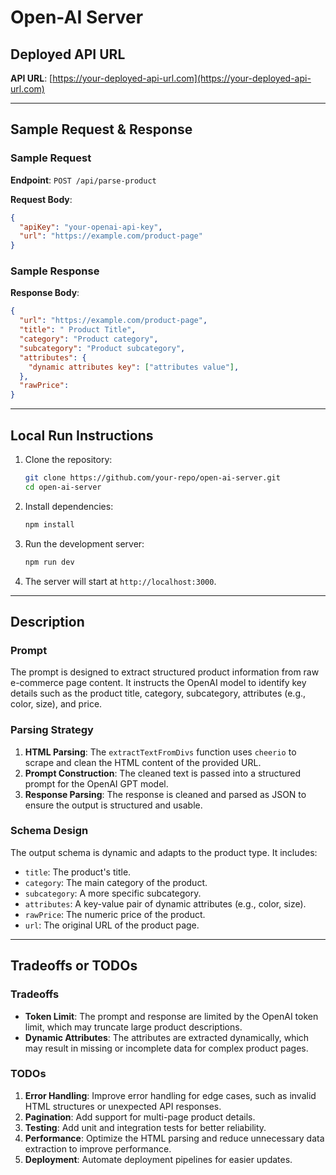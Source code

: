 # Open-AI Server

## Deployed API URL

**API URL**: [https://your-deployed-api-url.com](https://your-deployed-api-url.com)

---

## Sample Request & Response

### Sample Request

**Endpoint**: `POST /api/parse-product`

**Request Body**:

```json
{
  "apiKey": "your-openai-api-key",
  "url": "https://example.com/product-page"
}
```

### Sample Response

**Response Body**:

```json
{
  "url": "https://example.com/product-page",
  "title": " Product Title",
  "category": "Product category",
  "subcategory": "Product subcategory",
  "attributes": {
    "dynamic attributes key": ["attributes value"],
  },
  "rawPrice":
}
```

---

## Local Run Instructions

1. Clone the repository:

   ```bash
   git clone https://github.com/your-repo/open-ai-server.git
   cd open-ai-server
   ```

2. Install dependencies:

   ```bash
   npm install
   ```

3. Run the development server:

   ```bash
   npm run dev
   ```

4. The server will start at `http://localhost:3000`.

---

## Description

### Prompt

The prompt is designed to extract structured product information from raw e-commerce page content. It instructs the OpenAI model to identify key details such as the product title, category, subcategory, attributes (e.g., color, size), and price.

### Parsing Strategy

1. **HTML Parsing**: The `extractTextFromDivs` function uses `cheerio` to scrape and clean the HTML content of the provided URL.
2. **Prompt Construction**: The cleaned text is passed into a structured prompt for the OpenAI GPT model.
3. **Response Parsing**: The response is cleaned and parsed as JSON to ensure the output is structured and usable.

### Schema Design

The output schema is dynamic and adapts to the product type. It includes:

- `title`: The product's title.
- `category`: The main category of the product.
- `subcategory`: A more specific subcategory.
- `attributes`: A key-value pair of dynamic attributes (e.g., color, size).
- `rawPrice`: The numeric price of the product.
- `url`: The original URL of the product page.

---

## Tradeoffs or TODOs

### Tradeoffs

- **Token Limit**: The prompt and response are limited by the OpenAI token limit, which may truncate large product descriptions.
- **Dynamic Attributes**: The attributes are extracted dynamically, which may result in missing or incomplete data for complex product pages.

### TODOs

1. **Error Handling**: Improve error handling for edge cases, such as invalid HTML structures or unexpected API responses.
2. **Pagination**: Add support for multi-page product details.
3. **Testing**: Add unit and integration tests for better reliability.
4. **Performance**: Optimize the HTML parsing and reduce unnecessary data extraction to improve performance.
5. **Deployment**: Automate deployment pipelines for easier updates.
